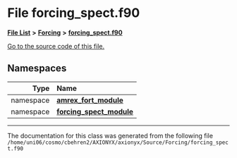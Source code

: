 
# File forcing\_spect.f90


[**File List**](files.md) **>** [**Forcing**](dir_45682215f16eaf57f766b3c547de68bc.md) **>** [**forcing\_spect.f90**](forcing__spect_8f90.md)

[Go to the source code of this file.](forcing__spect_8f90_source.md)












## Namespaces

| Type | Name |
| ---: | :--- |
| namespace | [**amrex\_fort\_module**](namespaceamrex__fort__module.md) <br> |
| namespace | [**forcing\_spect\_module**](namespaceforcing__spect__module.md) <br> |















------------------------------
The documentation for this class was generated from the following file `/home/uni06/cosmo/cbehren2/AXIONYX/axionyx/Source/Forcing/forcing_spect.f90`